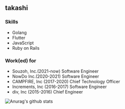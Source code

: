 ## takashi

### Skills

- Golang
- Flutter
- JavaScript
- Ruby on Rails

### Work(ed) for

- Souzoh, Inc.(2021-now) Software Engineer
- NowDo Inc.(2020-2021) Software Engineer
- CAMPFIRE, Inc (2017-2020) Chief Technology Officer
- Increments, Inc (2016-2017) Software Engineer
- div, Inc (2015-2016) Chief Engineer


![Anurag's github stats](https://github-readme-stats.vercel.app/api?username=takashi&count_private=true)
